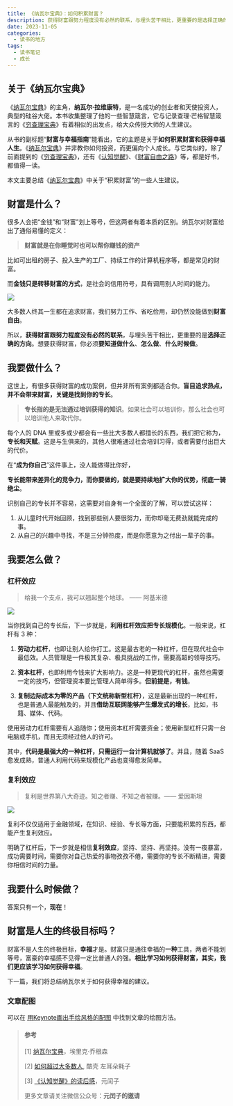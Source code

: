 ```yaml
---
title: 《纳瓦尔宝典》：如何积累财富？
description: 获得财富跟努力程度没有必然的联系，与埋头苦干相比，更重要的是选择正确的方向。想要获得财富，你必须要知道做什么、怎么做、什么时候做。
date: 2023-11-05
categories:
  - 读书的地方
tags:
  - 读书笔记
  - 成长
---
```

## 关于《纳瓦尔宝典》

《[纳瓦尔宝典](https://weread.qq.com/web/bookDetail/e1e32b00729fc94fe1e824d)》的主角，**纳瓦尔·拉维康特**，是一名成功的创业者和天使投资人，典型的硅谷大佬。本书收集整理了他的一些智慧箴言，它与记录查理·芒格智慧箴言的《[穷查理宝典](https://weread.qq.com/web/bookDetail/2e0320e05cc92c2e0796c5a)》有着相似的出发点，给大众传授大师的人生建议。

从书的副标题“**财富与幸福指南**”能看出，它的主题是关于**如何积累财富和获得幸福人生**。《[纳瓦尔宝典](https://weread.qq.com/web/bookDetail/e1e32b00729fc94fe1e824d)》并非教你如何投资，而更偏向个人成长。与它类似的，除了前面提到的《[穷查理宝典](https://weread.qq.com/web/bookDetail/2e0320e05cc92c2e0796c5a)》，还有《[认知觉醒](https://weread.qq.com/web/bookDetail/6a732ce07201202c6a7b30a)》、《[财富自由之路](https://weread.qq.com/web/bookDetail/e8b327c0811e372ffg0178c5)》等，都是好书，都值得一读。

本文主要总结《[纳瓦尔宝典](https://weread.qq.com/web/bookDetail/e1e32b00729fc94fe1e824d)》中关于“积累财富”的一些人生建议。

## 财富是什么？

很多人会把“金钱”和“财富”划上等号，但这两者有着本质的区别。纳瓦尔对财富给出了通俗易懂的定义：

> **财富就是在你睡觉时也可以帮你赚钱的资产**

比如可出租的房子、投入生产的工厂、持续工作的计算机程序等，都是常见的财富。

而**金钱只是转移财富的方式**，是社会的信用符号，具有调用别人时间的能力。

![](http://yrunz-1300638001.cos.ap-guangzhou.myqcloud.com/2023-11-05-024849.png)

大多数人终其一生都在追求财富，我们努力工作、省吃俭用，却仍然没能做到**财富自由**。

所以，**获得财富跟努力程度没有必然的联系**，与埋头苦干相比，更重要的是**选择正确的方向**。想要获得财富，你必须**要知道做什么**、**怎么做**、**什么时候做**。

## 我要做什么？

这世上，有很多获得财富的成功案例，但并非所有案例都适合你。**盲目追求热点，并不会带来财富，关键是找到你的专长**。

> **专长指的是无法通过培训获得的知识**。如果社会可以培训你，那么社会也可以培训他人来取代你。

每个人的 DNA 里或多或少都会有一些比大多数人都擅长的东西，我们把它称为，**专长和天赋**。这是与生俱来的，其他人很难通过社会培训习得，或者需要付出巨大的代价。

在“**成为你自己**”这件事上，没人能做得比你好，

**专长能带来差异化的竞争力，而你要做的，就是要持续地扩大你的优势，彻底一骑绝尘**。

识别自己的专长并不容易，这需要对自身有一个全面的了解，可以尝试这样：

1. 从儿童时代开始回顾，找到那些别人要很努力，而你却毫无费劲就能完成的事。
2. 从自己的兴趣中寻找，不是三分钟热度，而是你愿意为之付出一辈子的事。

## 我要怎么做？

### 杠杆效应

> 给我一个支点，我可以翘起整个地球。 —— 阿基米德

![](http://yrunz-1300638001.cos.ap-guangzhou.myqcloud.com/2023-11-05-082626.png)

当你找到自己的专长后，下一步就是，**利用杠杆效应把专长规模化**。一般来说，杠杆有 3 种：

1. **劳动力杠杆**，也即让别人给你打工。这是最古老的一种杠杆，但在现代社会中最低效。人员管理是一件极其复杂、极具挑战的工作，需要高超的领导技巧。

2. **资本杠杆**，也即利用今钱来扩大影响力。这是一种更现代的杠杆，虽然也需要一定的技巧，但管理资本要比管理人简单得多。**但前提是，有钱**。

3. **复制边际成本为零的产品（下文统称新型杠杆）**，这是最新出现的一种杠杆，也是普通人最能触及的，并且**借助互联网能够产生爆发式的增长**，比如，书籍、媒体、代码。

使用劳动力杠杆需要有人追随你；使用资本杠杆需要资金；使用新型杠杆只需一台电脑或手机，而且无须经过他人的许可。

其中，**代码是最强大的一种杠杆，只需运行一台计算机就够了**。并且，随着 SaaS 愈发成熟，普通人利用代码来规模化产品也变得愈发简单。

### 复利效应

> 复利是世界第八大奇迹。知之者赚、不知之者被赚。—— 爱因斯坦

![](http://yrunz-1300638001.cos.ap-guangzhou.myqcloud.com/2023-11-05-083149.png)

复利不仅仅适用于金融领域，在知识、经验、专长等方面，只要能积累的东西，都能产生复利效应。

明确了杠杆后，下一步就是相信**复利效应**，坚持、坚持、再坚持。没有一夜暴富，成功需要时间，需要你对自己热爱的事物孜孜不倦，需要你的专长不断精进，需要你相信时间的力量。

## 我要什么时候做？

答案只有一个，**现在**！

## 财富是人生的终极目标吗？

财富不是人生的终极目标，**幸福**才是。财富只是通往幸福的**一种**工具，两者不能划等号，富豪的幸福感不见得一定比普通人的强。**相比学习如何获得财富，其实，我们更应该学习如何获得幸福**。

下一篇，我们将总结纳瓦尔关于如何获得幸福的建议。

### 文章配图

可以在 [用Keynote画出手绘风格的配图](https://mp.weixin.qq.com/s/-sYW-oa6KzTR9LNdMWCSnQ) 中找到文章的绘图方法。

> #### 参考
>
> [1] [纳瓦尔宝典](https://weread.qq.com/web/bookDetail/e1e32b00729fc94fe1e824d)，埃里克·乔根森
>
> [2] [如何超过大多数人](https://coolshell.cn/articles/19464.html), 酷壳 左耳朵耗子
>
> [3] [《认知觉醒》的读后感](https://mp.weixin.qq.com/s/ECzs6aXHU5LboExOcvS_gw)，元闰子
>
> 更多文章请关注微信公众号：**元闰子的邀请**
